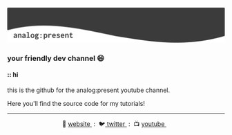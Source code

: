 [![bg][banner]](https://www.analogpresent.com)

### your friendly dev channel 😄

#### :: hi
this is the github for the analog:present youtube channel.

Here you'll find the source code for my tutorials!

---
<p align='center'>
🏡 <a href="https://www.analogpresent.com"> website </a>&nbsp;:&nbsp;
🐦<a href="https://twitter.com/analogpresent"> twitter </a>&nbsp;:&nbsp;
📺 <a href="https://www.youtube.com/channel/UC535utgRnRU5VtLOlmUJvtg"> youtube </a>&nbsp;&nbsp;
</p>

[banner]: https://raw.githubusercontent.com/analogpresent/analogpresent/master/banner.png
